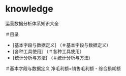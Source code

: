 # knowledge
运营数据分析体系知识大全

＃目录
- [基本字段与数据定义] （＃基本字段与数据定义）
- [各种工具使用] （＃各种工具使用）
- [统计分析与方法] （＃统计分析与方法)

＃基本字段与数据定义
净毛利额=销售毛利额 - 综合损耗额
